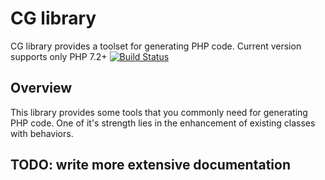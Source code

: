 # CG library
CG library provides a toolset for generating PHP code. Current version supports only PHP 7.2+
[![Build Status](https://travis-ci.org/DemoniacDeath/cg-library.svg?branch=master)](https://travis-ci.org/DemoniacDeath/cg-library)

## Overview
This library provides some tools that you commonly need for generating PHP code.
One of it's strength lies in the enhancement of existing classes with behaviors.

## TODO: write more extensive documentation
